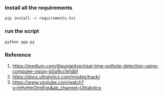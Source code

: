 ### Install all the requirements

```
pip install -r requirements.txt
```

### run the script

```
python app.py
```

### Reference

1. https://medium.com/@suniaidvpr/real-time-pothole-detection-using-computer-vision-b0a9cc1e1dbf
2. https://docs.ultralytics.com/modes/track/
3. https://www.youtube.com/watch?v=hHyHmOtmEgs&ab_channel=Ultralytics
